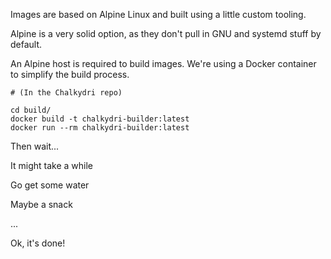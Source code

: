 
Images are based on Alpine Linux and built using a little custom tooling.

Alpine is a very solid option, as they don't pull in GNU and systemd stuff by default.

An Alpine host is required to build images.
We're using a Docker container to simplify the build process.

```shell
# (In the Chalkydri repo)

cd build/
docker build -t chalkydri-builder:latest
docker run --rm chalkydri-builder:latest
```

Then wait...

It might take a while

Go get some water

Maybe a snack

...

Ok, it's done!

